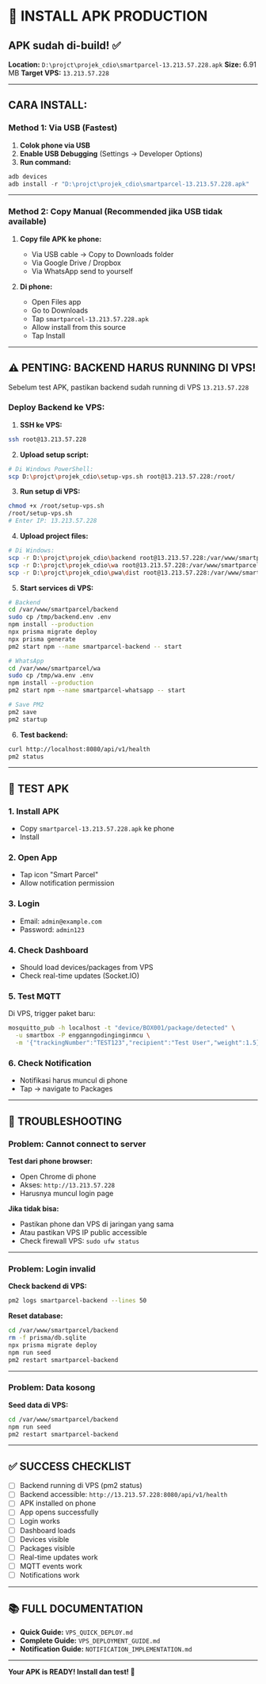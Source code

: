 # 📱 INSTALL APK PRODUCTION

## APK sudah di-build! ✅

**Location:** `D:\projct\projek_cdio\smartparcel-13.213.57.228.apk`
**Size:** 6.91 MB
**Target VPS:** `13.213.57.228`

---

## CARA INSTALL:

### **Method 1: Via USB (Fastest)**

1. **Colok phone via USB**
2. **Enable USB Debugging** (Settings → Developer Options)
3. **Run command:**

```powershell
adb devices
adb install -r "D:\projct\projek_cdio\smartparcel-13.213.57.228.apk"
```

---

### **Method 2: Copy Manual (Recommended jika USB tidak available)**

1. **Copy file APK ke phone:**
   - Via USB cable → Copy to Downloads folder
   - Via Google Drive / Dropbox
   - Via WhatsApp send to yourself

2. **Di phone:**
   - Open Files app
   - Go to Downloads
   - Tap `smartparcel-13.213.57.228.apk`
   - Allow install from this source
   - Tap Install

---

## ⚠️ PENTING: BACKEND HARUS RUNNING DI VPS!

Sebelum test APK, pastikan backend sudah running di VPS `13.213.57.228`

### **Deploy Backend ke VPS:**

1. **SSH ke VPS:**
```bash
ssh root@13.213.57.228
```

2. **Upload setup script:**
```bash
# Di Windows PowerShell:
scp D:\projct\projek_cdio\setup-vps.sh root@13.213.57.228:/root/
```

3. **Run setup di VPS:**
```bash
chmod +x /root/setup-vps.sh
/root/setup-vps.sh
# Enter IP: 13.213.57.228
```

4. **Upload project files:**
```bash
# Di Windows:
scp -r D:\projct\projek_cdio\backend root@13.213.57.228:/var/www/smartparcel/
scp -r D:\projct\projek_cdio\wa root@13.213.57.228:/var/www/smartparcel/
scp -r D:\projct\projek_cdio\pwa\dist root@13.213.57.228:/var/www/smartparcel/pwa/
```

5. **Start services di VPS:**
```bash
# Backend
cd /var/www/smartparcel/backend
sudo cp /tmp/backend.env .env
npm install --production
npx prisma migrate deploy
npx prisma generate
pm2 start npm --name smartparcel-backend -- start

# WhatsApp
cd /var/www/smartparcel/wa
sudo cp /tmp/wa.env .env
npm install --production
pm2 start npm --name smartparcel-whatsapp -- start

# Save PM2
pm2 save
pm2 startup
```

6. **Test backend:**
```bash
curl http://localhost:8080/api/v1/health
pm2 status
```

---

## 🧪 TEST APK

### **1. Install APK**
- Copy `smartparcel-13.213.57.228.apk` ke phone
- Install

### **2. Open App**
- Tap icon "Smart Parcel"
- Allow notification permission

### **3. Login**
- Email: `admin@example.com`
- Password: `admin123`

### **4. Check Dashboard**
- Should load devices/packages from VPS
- Check real-time updates (Socket.IO)

### **5. Test MQTT**
Di VPS, trigger paket baru:
```bash
mosquitto_pub -h localhost -t "device/BOX001/package/detected" \
  -u smartbox -P engganngodinginginmcu \
  -m '{"trackingNumber":"TEST123","recipient":"Test User","weight":1.5}'
```

### **6. Check Notification**
- Notifikasi harus muncul di phone
- Tap → navigate to Packages

---

## 🐛 TROUBLESHOOTING

### **Problem: Cannot connect to server**

**Test dari phone browser:**
- Open Chrome di phone
- Akses: `http://13.213.57.228`
- Harusnya muncul login page

**Jika tidak bisa:**
- Pastikan phone dan VPS di jaringan yang sama
- Atau pastikan VPS IP public accessible
- Check firewall VPS: `sudo ufw status`

---

### **Problem: Login invalid**

**Check backend di VPS:**
```bash
pm2 logs smartparcel-backend --lines 50
```

**Reset database:**
```bash
cd /var/www/smartparcel/backend
rm -f prisma/db.sqlite
npx prisma migrate deploy
npm run seed
pm2 restart smartparcel-backend
```

---

### **Problem: Data kosong**

**Seed data di VPS:**
```bash
cd /var/www/smartparcel/backend
npm run seed
pm2 restart smartparcel-backend
```

---

## ✅ SUCCESS CHECKLIST

- [ ] Backend running di VPS (pm2 status)
- [ ] Backend accessible: `http://13.213.57.228:8080/api/v1/health`
- [ ] APK installed on phone
- [ ] App opens successfully
- [ ] Login works
- [ ] Dashboard loads
- [ ] Devices visible
- [ ] Packages visible
- [ ] Real-time updates work
- [ ] MQTT events work
- [ ] Notifications work

---

## 📚 FULL DOCUMENTATION

- **Quick Guide:** `VPS_QUICK_DEPLOY.md`
- **Complete Guide:** `VPS_DEPLOYMENT_GUIDE.md`
- **Notification Guide:** `NOTIFICATION_IMPLEMENTATION.md`

---

**Your APK is READY! Install dan test! 🚀**
